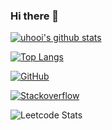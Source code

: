 ### Hi there 👋


[![uhooi's github stats](https://github-readme-stats.vercel.app/api?username=son0nline&show_icons=true)](https://github.com/son0nline)

[![Top Langs](https://github-readme-stats.vercel.app/api/top-langs/?username=son0nline)](https://github.com/son0nline)

[![GitHub](https://img.shields.io/github/followers/son0nline?style=social)](https://github.com/son0nline)

[![Stackoverflow](https://stackoverflow.com/users/flair/1306130.png)](https://stackoverflow.com/users/1306130/son0nline)

![Leetcode Stats](https://leetcode.card.workers.dev/?username=son0nline&theme=dark&font=baloo)
<!--
**son0nline/son0nline** is a ✨ _special_ ✨ repository because its `README.md` (this file) appears on your GitHub profile.

Here are some ideas to get you started:

- 🔭 I’m currently working on ...
- 🌱 I’m currently learning ...
- 👯 I’m looking to collaborate on ...
- 🤔 I’m looking for help with ...
- 💬 Ask me about ...
- 📫 How to reach me: ...
- 😄 Pronouns: ...
- ⚡ Fun fact: ...
-->
